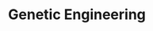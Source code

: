 ---
title: Genetic Engineering
layout: revealjs-topicsentences
script:
  - number: 1
    english: According to Amnesty International, there are countries which do not give out information on the use of the death penalty, most significantly China, where hundreds of people are believed to be executed each year.
    portuguese: De acordo com a Anistia Internacional, há paises os quais não forencem informações sobre o uso da pena de morte, mais significativamente China, onde acredita-se que centenas de pessoas são executadas cada ano.
  - number: 2
    english: Japan, Singapore, South Korea, Taiwan, and the United States are the only developed countries that have retained  the death penalty.
    portuguese: Japão, Cingapura, Coréia do Sul, Taiwan e Estados Unidos são os únicos paises desenvolvidos que retiveram a pena de morte. 
  - number: 3
    english: Supporters of the death penalty believe that life imprisonment is not an effective deterrent to heinous crimes.
    portuguese: Pessoas que apoiam a pena de morte acreditam que prisão perpétua não é um impeditor eficiente para crimes hediondos.
  - number: 4
    english: While death penalty opponents state that it violates the criminal's right to life, supporters rebut that it affirms the right to life by punishing those who violate it.
    portuguese: Enquanto oponentes da pena de morte afirmam que ela viola o direito do criminoso a vida, aqueles que a apoiam rebatem dizendo que ela afirma o direito a vida, punindo aqueles que a violaram.
  - number: 5
    english: One great disadvantage of the death penalty is wrongful execution.
    portuguese: Uma grande desvantagem da pena de morte é a execução errônea.
  - number: 6
    english: Should the death penalty apply to persons who commit grave crimes but are mentally ill?
    portuguese: Deveria a pena de morte aplicar-se para pessoas que cometeram graves crimes mas são incapazes mentalmente?
---